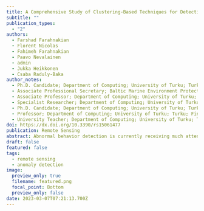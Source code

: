 ```yaml
---
title: A Comprehensive Study of Clustering-Based Techniques for Detecting Abnormal Vessel Behavior
subtitle: ""
publication_types:
  - "2"
authors:
  - Farshad Farahnakian
  - Florent Nicolas
  - Fahimeh Farahnakian 
  - Paavo Nevalainen
  - admin
  - Jukka Heikkonen 
  - Csaba Raduly-Baka
author_notes:
  - Ph.D. Candidate; Department of Computing; University of Turku; Turku; Finland
  - Associate Professional Secretary; Baltic Marine Environment Protection Commission—Helsinki Commission (HELCOM); Helsinki; Finland
  - Associate Professor; Department of Computing; University of Turku; Turku; Finland
  - Specialist Researcher; Department of Computing; University of Turku; Turku; Finland
  - Ph.D. Candidate; Department of Computing; University of Turku; Turku; Finland
  - Professor; Department of Computing; University of Turku; Turku; Finland
  - University Teacher; Department of Computing; University of Turku; Turku; Finland
doi: https://dx.doi.org/10.3390/rs15061477
publication: Remote Sensing
abstract: Abnormal behavior detection is currently receiving much attention because of the availability of marine equipment and data allowing maritime agents to track vessels. One of the most popular tools for developing an efficient anomaly detection system is the Automatic Identification System (AIS). The aim of this paper is to explore the performance of existing well-known clustering methods for detecting the two most dangerous abnormal behaviors based on the AIS. The methods include K-means, Density-Based Spatial Clustering of Applications with Noise (DBSCAN), Affinity Propagation (AP), and the Gaussian Mixtures Model (GMM). In order to evaluate the performance of the clustering methods, we also used the AIS data of vessels, which were collected through the Finnish transport agency from the whole Baltic Sea for three months. Although most existing studies focus on ocean route recognition, deviations from regulated ocean routes, or irregular speed, we focused on dark ships or those sets of vessels that turn off the AIS to perform illegal activities and spiral vessel movements. The experimental results demonstrate that the K-means clustering method can effectively detect dark ships and spiral vessel movements, which are the most threatening events for maritime safety.
draft: false
featured: false
tags:
  - remote sensing
  - anomaly detection
image:
  preview_only: true
  filename: featured.png
  focal_point: Bottom
  preview_only: false
date: 2023-03-07T07:21:13.700Z
---
```

